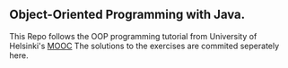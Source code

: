 ## Object-Oriented Programming with Java.
This Repo follows the OOP programming tutorial from University of Helsinki's [MOOC](https://moocfi.github.io/courses/2013/programming-part-1/)
The solutions to the exercises are commited seperately here.
